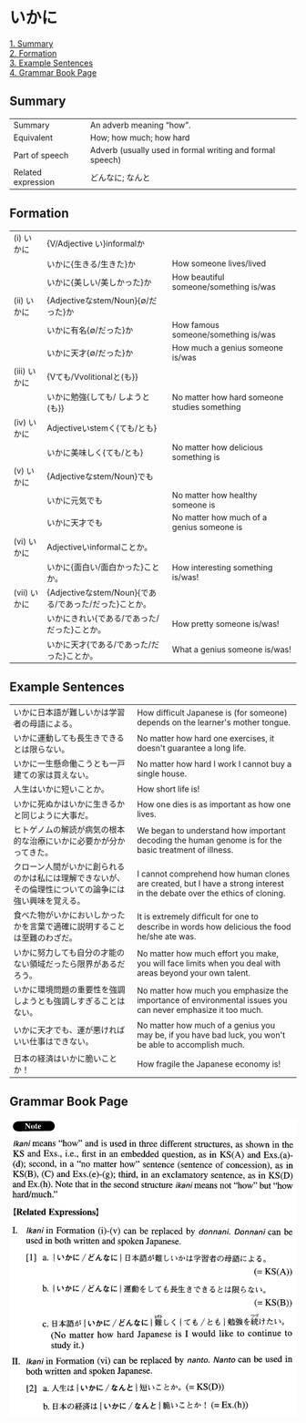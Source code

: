 # いかに

[1. Summary](#summary)<br>
[2. Formation](#formation)<br>
[3. Example Sentences](#example-sentences)<br>
[4. Grammar Book Page](#grammar-book-page)<br>


## Summary

<table><tr>   <td>Summary</td>   <td>An adverb meaning “how”.</td></tr><tr>   <td>Equivalent</td>   <td>How; how much; how hard</td></tr><tr>   <td>Part of speech</td>   <td>Adverb (usually used in formal writing and formal speech)</td></tr><tr>   <td>Related expression</td>   <td>どんなに; なんと</td></tr></table>

## Formation

<table class="table"><tbody><tr class="tr head"><td class="td"><span class="numbers">(i)</span> <span class="concept">いかに</span></td><td class="td"><span class="concept"></span><span>{V/Adjective い}informalか</span></td><td class="td"></td></tr><tr class="tr"><td class="td"></td><td class="td"><span class="concept">いかに</span><span>{生きる/生きた}か</span></td><td class="td"><span>How someone lives/lived</span></td></tr><tr class="tr"><td class="td"></td><td class="td"><span class="concept">いかに</span><span>{美しい/美しかった}か</span></td><td class="td"><span>How beautiful someone/something is/was</span></td></tr><tr class="tr head"><td class="td"><span class="numbers">(ii)</span> <span class="concept">いかに</span></td><td class="td"><span class="concept"></span><span>{Adjectiveなstem/Noun}{∅/だった}か</span></td><td class="td"></td></tr><tr class="tr"><td class="td"></td><td class="td"><span class="concept">いかに</span><span>有名{∅/だった}か</span></td><td class="td"><span>How famous someone/something is/was</span></td></tr><tr class="tr"><td class="td"></td><td class="td"><span class="concept">いかに</span><span>天才{∅/だった}か</span></td><td class="td"><span>How much a genius someone is/was</span></td></tr><tr class="tr head"><td class="td"><span class="numbers">(iii)</span> <span class="concept">いかに</span></td><td class="td"><span class="concept"></span><span>{Vても/Vvolitionalと(も}}</span></td><td class="td"></td></tr><tr class="tr"><td class="td"></td><td class="td"><span class="concept">いかに</span><span>勉強{しても/ しようと(も}}</span></td><td class="td"><span>No matter how hard someone studies something</span></td></tr><tr class="tr head"><td class="td"><span class="numbers">(iv)</span> <span class="concept">いかに</span></td><td class="td"><span class="concept"></span><span>Adjectiveいstemく{ても/とも}</span></td><td class="td"></td></tr><tr class="tr"><td class="td"></td><td class="td"><span class="concept">いかに</span><span>美味しく{ても/とも}</span></td><td class="td"><span>No matter how delicious something is</span></td></tr><tr class="tr head"><td class="td"><span class="numbers">(v)</span> <span class="concept">いかに</span></td><td class="td"><span class="concept"></span><span>{Adjectiveなstem/Noun}でも</span></td><td class="td"></td></tr><tr class="tr"><td class="td"></td><td class="td"><span class="concept">いかに</span><span>元気でも</span></td><td class="td"><span>No matter how healthy someone is</span></td></tr><tr class="tr"><td class="td"></td><td class="td"><span class="concept">いかに</span><span>天才でも</span></td><td class="td"><span>No matter how much of a genius someone is</span></td></tr><tr class="tr head"><td class="td"><span class="numbers">(vi)</span> <span class="concept">いかに</span></td><td class="td"><span class="concept"></span><span>Adjectiveいinformalことか。</span></td><td class="td"></td></tr><tr class="tr"><td class="td"></td><td class="td"><span class="concept">いかに</span><span>{面白い/面白かった}ことか。</span></td><td class="td"><span>How interesting something is/was!</span></td></tr><tr class="tr head"><td class="td"><span class="numbers">(vii)</span> <span class="concept">いかに</span></td><td class="td"><span class="concept"></span><span>{Adjectiveなstem/Noun}{である/であった/だった}ことか。</span></td><td class="td"></td></tr><tr class="tr"><td class="td"></td><td class="td"><span class="concept">いかに</span><span>きれい{である/であった/だった}ことか。</span></td><td class="td"><span>How pretty someone is/was!</span></td></tr><tr class="tr"><td class="td"></td><td class="td"><span class="concept">いかに</span><span>天才{である/であった/だった}ことか。</span></td><td class="td"><span>What a genius someone is/was!</span></td></tr></tbody></table>

## Example Sentences

<table><tr>   <td>いかに日本語が難しいかは学習者の母語による。</td>   <td>How difficult Japanese is (for someone) depends on the learner's mother tongue.</td></tr><tr>   <td>いかに運動しても長生きできるとは限らない。</td>   <td>No matter how hard one exercises, it doesn't guarantee a long life.</td></tr><tr>   <td>いかに一生懸命働こうとも一戸建ての家は買えない。</td>   <td>No matter how hard I work I cannot buy a single house.</td></tr><tr>   <td>人生はいかに短いことか。</td>   <td>How short life is!</td></tr><tr>   <td>いかに死ぬかはいかに生きるかと同じように大事だ。</td>   <td>How one dies is as important as how one lives.</td></tr><tr>   <td>ヒトゲノムの解読が病気の根本的な治療にいかに必要かが分かってきた。</td>   <td>We began to understand how important decoding the human genome is for the basic treatment of illness.</td></tr><tr>   <td>クローン人間がいかに創られるのかは私には理解できないが、その倫理性についての論争には強い興味を覚える。</td>   <td>I cannot comprehend how human clones are created, but I have a strong interest in the debate over the ethics of cloning.</td></tr><tr>   <td>食べた物がいかにおいしかったかを言葉で適確に説明することは至難のわざだ。</td>   <td>It is extremely difﬁcult for one to describe in words how delicious the food he/she ate was.</td></tr><tr>   <td>いかに努力しても自分の才能のない領域だったら限界があるだろう。</td>   <td>No matter how much effort you make, you will face limits when you deal with areas beyond your own talent.</td></tr><tr>   <td>いかに環境問題の重要性を強調しようとも強調しすぎることはない。</td>   <td>No matter how much you emphasize the importance of environmental issues you can never emphasize it too much.</td></tr><tr>   <td>いかに天才でも、運が悪ければいい仕事はできない。</td>   <td>No matter how much of a genius you may be, if you have bad luck, you won't be able to accomplish much.</td></tr><tr>   <td>日本の経済はいかに脆いことか！</td>   <td>How fragile the Japanese economy is!</td></tr></table>

## Grammar Book Page

![](../img/Advancedいかに.png)

